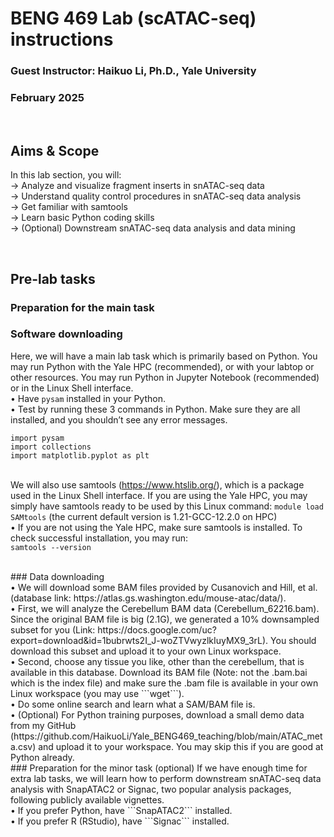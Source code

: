 # BENG 469 Lab (scATAC-seq) instructions
### Guest Instructor: Haikuo Li, Ph.D., Yale University
### February 2025

<br>

## Aims & Scope
In this lab section, you will:<br>
→	Analyze and visualize fragment inserts in snATAC-seq data<br>
→	Understand quality control procedures in snATAC-seq data analysis<br>
→	Get familiar with samtools<br>
→	Learn basic Python coding skills<br>
→	(Optional) Downstream snATAC-seq data analysis and data mining<br>

<br>

## Pre-lab tasks
### Preparation for the main task
### Software downloading
Here, we will have a main lab task which is primarily based on Python. You may run Python with the Yale HPC (recommended), or with your labtop or other resources. You may run Python in Jupyter Notebook (recommended) or in the Linux Shell interface.<br>
•	Have ```pysam``` installed in your Python.<br>
•	Test by running these 3 commands in Python. Make sure they are all installed, and you shouldn’t see any error messages.<br>
```
import pysam
import collections
import matplotlib.pyplot as plt
```
<br>We will also use samtools (https://www.htslib.org/), which is a package used in the Linux Shell interface. If you are using the Yale HPC, you may simply have samtools ready to be used by this Linux command:
```module load SAMtools``` (the current default version is 1.21-GCC-12.2.0 on HPC)<br>
•	If you are not using the Yale HPC, make sure samtools is installed. To check successful installation, you may run:<br>
```samtools --version```

<br>
### Data downloading
<br>•	We will download some BAM files provided by Cusanovich and Hill, et al. (database link: https://atlas.gs.washington.edu/mouse-atac/data/).
<br>•	First, we will analyze the Cerebellum BAM data (Cerebellum_62216.bam). Since the original BAM file is big (2.1G), we generated a 10% downsampled subset for you (Link: https://docs.google.com/uc?export=download&id=1bubrwts2I_J-woZTVwyzlkIuyMX9_3rL). You should download this subset and upload it to your own Linux workspace.
<br>•	Second, choose any tissue you like, other than the cerebellum, that is available in this database. Download its BAM file (Note: not the .bam.bai which is the index file) and make sure the .bam file is available in your own Linux workspace (you may use ```wget```).
<br>•	Do some online search and learn what a SAM/BAM file is.
<br>•	(Optional) For Python training purposes, download a small demo data from my GitHub (https://github.com/HaikuoLi/Yale_BENG469_teaching/blob/main/ATAC_meta.csv) and upload it to your workspace. You may skip this if you are good at Python already.

<br>
### Preparation for the minor task (optional)
If we have enough time for extra lab tasks, we will learn how to perform downstream snATAC-seq data analysis with SnapATAC2 or Signac, two popular analysis packages, following publicly available vignettes.
<br>•	If you prefer Python, have ```SnapATAC2``` installed.
<br>•	If you prefer R (RStudio), have ```Signac``` installed.
